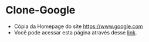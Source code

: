 # Clone-Google
- Cópia da Homepage do site https://www.google.com
- Você pode acessar esta página através desse [link](https://franciscofeo.github.io/Clone-Google/).

